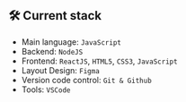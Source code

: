 ## 🛠️ Current stack

- Main language: `JavaScript`
- Backend: `NodeJS`
- Frontend: `ReactJS`, `HTML5`, `CSS3`, `JavaScript`
- Layout Design: `Figma`
- Version code control: `Git & Github`
- Tools: `VSCode`
